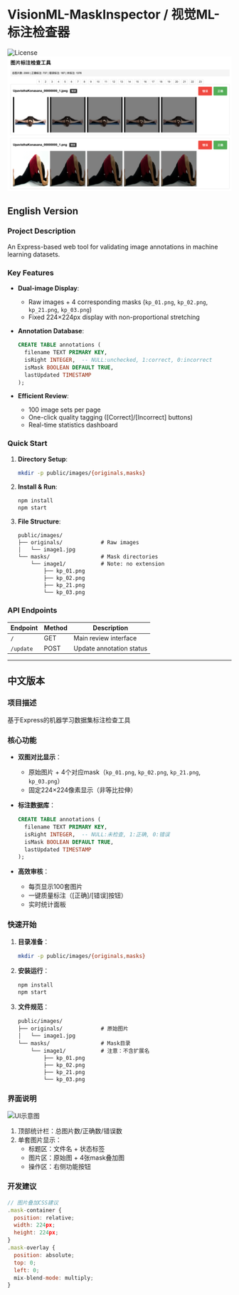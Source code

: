 # VisionML-MaskInspector / 视觉ML-标注检查器

![License](https://img.shields.io/badge/license-MIT-blue.svg)
![Screenshot](https://raw.githubusercontent.com/tongweizj/VisionML-MaskInspector/main/doc/web-page-screenshot.png)

## English Version

### Project Description
An Express-based web tool for validating image annotations in machine learning datasets.

### Key Features
- **Dual-image Display**: 
  - Raw images + 4 corresponding masks (`kp_01.png`, `kp_02.png`, `kp_21.png`, `kp_03.png`)
  - Fixed 224×224px display with non-proportional stretching

- **Annotation Database**:
  ```sql
  CREATE TABLE annotations (
    filename TEXT PRIMARY KEY,
    isRight INTEGER,  -- NULL:unchecked, 1:correct, 0:incorrect
    isMask BOOLEAN DEFAULT TRUE,
    lastUpdated TIMESTAMP
  );
  ```

- **Efficient Review**:
  - 100 image sets per page
  - One-click quality tagging ([Correct]/[Incorrect] buttons)
  - Real-time statistics dashboard

### Quick Start
1. **Directory Setup**:
   ```bash
   mkdir -p public/images/{originals,masks}
   ```

2. **Install & Run**:
   ```bash
   npm install
   npm start
   ```

3. **File Structure**:
   ```
   public/images/
   ├── originals/            # Raw images
   │   └── image1.jpg
   └── masks/                # Mask directories
       └── image1/           # Note: no extension
           ├── kp_01.png
           ├── kp_02.png
           ├── kp_21.png
           └── kp_03.png
   ```

### API Endpoints
| Endpoint | Method | Description |
|----------|--------|-------------|
| `/` | GET | Main review interface |
| `/update` | POST | Update annotation status |

---

## 中文版本

### 项目描述
基于Express的机器学习数据集标注检查工具

### 核心功能
- **双图对比显示**：
  - 原始图片 + 4个对应mask（`kp_01.png`, `kp_02.png`, `kp_21.png`, `kp_03.png`）
  - 固定224×224像素显示（非等比拉伸）

- **标注数据库**：
  ```sql
  CREATE TABLE annotations (
    filename TEXT PRIMARY KEY,
    isRight INTEGER,  -- NULL:未检查, 1:正确, 0:错误
    isMask BOOLEAN DEFAULT TRUE,
    lastUpdated TIMESTAMP
  );
  ```

- **高效审核**：
  - 每页显示100套图片
  - 一键质量标注（[正确]/[错误]按钮）
  - 实时统计面板

### 快速开始
1. **目录准备**：
   ```bash
   mkdir -p public/images/{originals,masks}
   ```

2. **安装运行**：
   ```bash
   npm install
   npm start
   ```

3. **文件规范**：
   ```
   public/images/
   ├── originals/            # 原始图片
   │   └── image1.jpg
   └── masks/                # Mask目录
       └── image1/           # 注意：不含扩展名
           ├── kp_01.png
           ├── kp_02.png
           ├── kp_21.png
           └── kp_03.png
   ```

### 界面说明
![UI示意图](https://via.placeholder.com/800x400?text=UI+Preview)
1. 顶部统计栏：总图片数/正确数/错误数
2. 单套图片显示：
   - 标题区：文件名 + 状态标签
   - 图片区：原始图 + 4张mask叠加图
   - 操作区：右侧功能按钮

### 开发建议
```javascript
// 图片叠加CSS建议
.mask-container {
  position: relative;
  width: 224px;
  height: 224px;
}
.mask-overlay {
  position: absolute;
  top: 0;
  left: 0;
  mix-blend-mode: multiply;
}
```